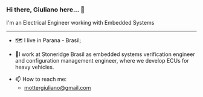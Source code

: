 ### **Hi there,** Giuliano here... 🤙

I'm an Electrical Engineer working with Embedded Systems

---

- 🗺 I live in Parana - Brasil;

- 🦾I work at Stoneridge Brasil as embedded systems verification engineer and configuration management engineer, where we develop ECUs for heavy vehicles.

<!-- 
- 💫 I'm weekly in touch with such technologies:
    - C, C++, RTOSes, python, pytest, jenkins, bash scripting, yocto, git, etc

- 🤜🤛 I’m looking to collaborate on:
    - Open source embedded systems projects.
-->

- 📫 How to reach me:
    - mottergiuliano@gmail.com
